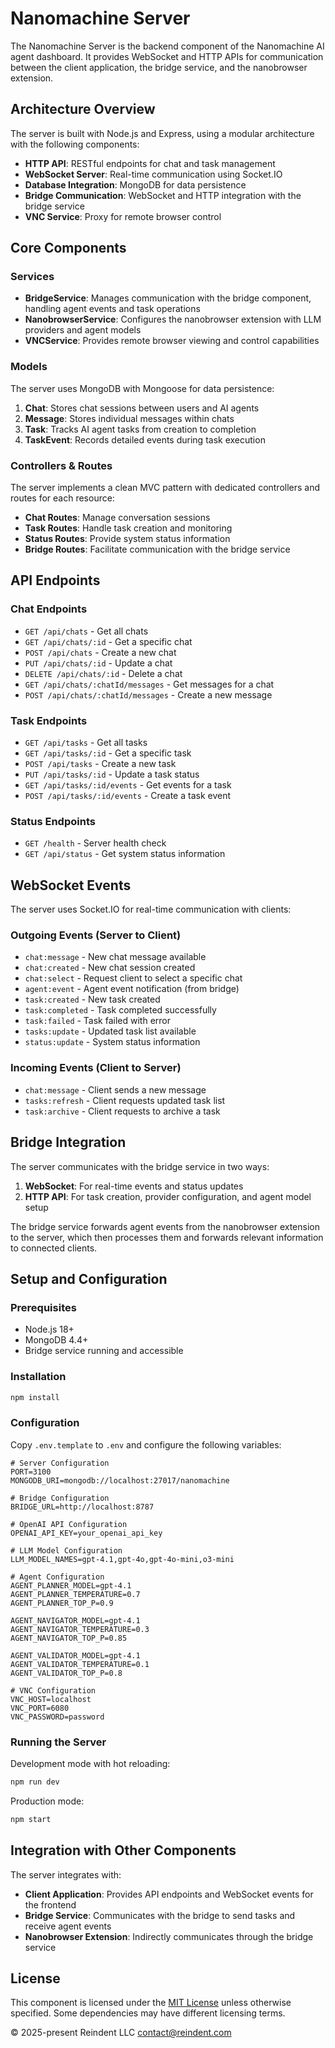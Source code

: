 # Nanomachine Server

The Nanomachine Server is the backend component of the Nanomachine AI agent dashboard. It provides WebSocket and HTTP APIs for communication between the client application, the bridge service, and the nanobrowser extension.

## Architecture Overview

The server is built with Node.js and Express, using a modular architecture with the following components:

- **HTTP API**: RESTful endpoints for chat and task management
- **WebSocket Server**: Real-time communication using Socket.IO
- **Database Integration**: MongoDB for data persistence
- **Bridge Communication**: WebSocket and HTTP integration with the bridge service
- **VNC Service**: Proxy for remote browser control

## Core Components

### Services

- **BridgeService**: Manages communication with the bridge component, handling agent events and task operations
- **NanobrowserService**: Configures the nanobrowser extension with LLM providers and agent models
- **VNCService**: Provides remote browser viewing and control capabilities

### Models

The server uses MongoDB with Mongoose for data persistence:

1. **Chat**: Stores chat sessions between users and AI agents
2. **Message**: Stores individual messages within chats
3. **Task**: Tracks AI agent tasks from creation to completion
4. **TaskEvent**: Records detailed events during task execution

### Controllers & Routes

The server implements a clean MVC pattern with dedicated controllers and routes for each resource:

- **Chat Routes**: Manage conversation sessions
- **Task Routes**: Handle task creation and monitoring
- **Status Routes**: Provide system status information
- **Bridge Routes**: Facilitate communication with the bridge service

## API Endpoints

### Chat Endpoints

- `GET /api/chats` - Get all chats
- `GET /api/chats/:id` - Get a specific chat
- `POST /api/chats` - Create a new chat
- `PUT /api/chats/:id` - Update a chat
- `DELETE /api/chats/:id` - Delete a chat
- `GET /api/chats/:chatId/messages` - Get messages for a chat
- `POST /api/chats/:chatId/messages` - Create a new message

### Task Endpoints

- `GET /api/tasks` - Get all tasks
- `GET /api/tasks/:id` - Get a specific task
- `POST /api/tasks` - Create a new task
- `PUT /api/tasks/:id` - Update a task status
- `GET /api/tasks/:id/events` - Get events for a task
- `POST /api/tasks/:id/events` - Create a task event

### Status Endpoints

- `GET /health` - Server health check
- `GET /api/status` - Get system status information

## WebSocket Events

The server uses Socket.IO for real-time communication with clients:

### Outgoing Events (Server to Client)

- `chat:message` - New chat message available
- `chat:created` - New chat session created
- `chat:select` - Request client to select a specific chat
- `agent:event` - Agent event notification (from bridge)
- `task:created` - New task created
- `task:completed` - Task completed successfully
- `task:failed` - Task failed with error
- `tasks:update` - Updated task list available
- `status:update` - System status information

### Incoming Events (Client to Server)

- `chat:message` - Client sends a new message
- `tasks:refresh` - Client requests updated task list
- `task:archive` - Client requests to archive a task

## Bridge Integration

The server communicates with the bridge service in two ways:

1. **WebSocket**: For real-time events and status updates
2. **HTTP API**: For task creation, provider configuration, and agent model setup

The bridge service forwards agent events from the nanobrowser extension to the server, which then processes them and forwards relevant information to connected clients.

## Setup and Configuration

### Prerequisites

- Node.js 18+
- MongoDB 4.4+
- Bridge service running and accessible

### Installation

```bash
npm install
```

### Configuration

Copy `.env.template` to `.env` and configure the following variables:

```
# Server Configuration
PORT=3100
MONGODB_URI=mongodb://localhost:27017/nanomachine

# Bridge Configuration
BRIDGE_URL=http://localhost:8787

# OpenAI API Configuration
OPENAI_API_KEY=your_openai_api_key

# LLM Model Configuration
LLM_MODEL_NAMES=gpt-4.1,gpt-4o,gpt-4o-mini,o3-mini

# Agent Configuration
AGENT_PLANNER_MODEL=gpt-4.1
AGENT_PLANNER_TEMPERATURE=0.7
AGENT_PLANNER_TOP_P=0.9

AGENT_NAVIGATOR_MODEL=gpt-4.1
AGENT_NAVIGATOR_TEMPERATURE=0.3
AGENT_NAVIGATOR_TOP_P=0.85

AGENT_VALIDATOR_MODEL=gpt-4.1
AGENT_VALIDATOR_TEMPERATURE=0.1
AGENT_VALIDATOR_TOP_P=0.8

# VNC Configuration
VNC_HOST=localhost
VNC_PORT=6080
VNC_PASSWORD=password
```

### Running the Server

Development mode with hot reloading:

```bash
npm run dev
```

Production mode:

```bash
npm start
```

## Integration with Other Components

The server integrates with:

- **Client Application**: Provides API endpoints and WebSocket events for the frontend
- **Bridge Service**: Communicates with the bridge to send tasks and receive agent events
- **Nanobrowser Extension**: Indirectly communicates through the bridge service

## License

This component is licensed under the [MIT License](../LICENSE.md) unless otherwise specified. Some dependencies may have different licensing terms.

© 2025-present Reindent LLC <contact@reindent.com>
